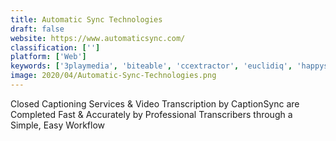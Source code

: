 ```yaml
---
title: Automatic Sync Technologies
draft: false 
website: https://www.automaticsync.com/
classification: ['']
platform: ['Web']
keywords: ['3playmedia', 'biteable', 'ccextractor', 'euclidiq', 'happyscribe', 'hitfilm_4_pro', 'scripto', 'sonix', 'speakertext', 'subply', 'transcribe_now', 'transcriva', 'vid.ly', 'video_transcription_by_headliner', 'vocalmatic', 'zubtitle']
image: 2020/04/Automatic-Sync-Technologies.png
---
```

Closed Captioning Services & Video Transcription by CaptionSync are Completed Fast & Accurately by Professional Transcribers through a Simple, Easy Workflow